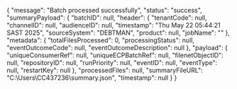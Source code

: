 {
    "message": "Batch processed successfully",
    "status": "success",
    "summaryPayload": {
        "batchID": null,
        "header": {
            "tenantCode": null,
            "channelID": null,
            "audienceID": null,
            "timestamp": "Thu May 22 05:44:21 SAST 2025",
            "sourceSystem": "DEBTMAN",
            "product": null,
            "jobName": ""
        },
        "metadata": {
            "totalFilesProcessed": 0,
            "processingStatus": null,
            "eventOutcomeCode": null,
            "eventOutcomeDescription": null
        },
        "payload": {
            "uniqueConsumerRef": null,
            "uniqueECPBatchRef": null,
            "filenetObjectID": null,
            "repositoryID": null,
            "runPriority": null,
            "eventID": null,
            "eventType": null,
            "restartKey": null
        },
        "processedFiles": null,
        "summaryFileURL": "C:\\Users\\CC437236\\summary.json",
        "timestamp": null
    }
}
